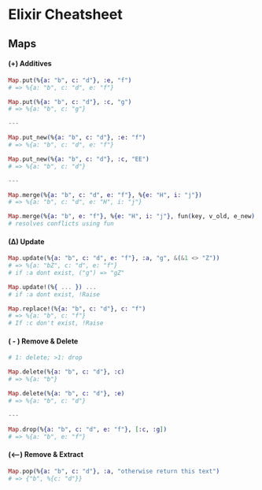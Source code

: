 # Elixir Cheatsheet



## Maps

#### (+) Additives

```elixir
Map.put(%{a: "b", c: "d"}, :e, "f")
# => %{a: "b", c: "d", e: "f"}

Map.put(%{a: "b", c: "d"}, :c, "g")
# => %{a: "b", c: "g"}

---

Map.put_new(%{a: "b", c: "d"}, :e: "f")
# => %{a: "b", c: "d", e: "f"}

Map.put_new(%{a: "b", c: "d"}, :c, "EE")
# => %{a: "b", c: "d"}

---

Map.merge(%{a: "b", c: "d", e: "f"}, %{e: "H", i: "j"})
# => %{a: "b", c: "d", e: "H", i: "j"}

Map.merge(%{a: "b", e: "f"}, %{e: "H", i: "j"}, fun(key, v_old, e_new) -> ...)
# resolves conflicts using fun
```



#### (Δ) Update

```elixir
Map.update(%{a: "b", c: "d", e: "f"}, :a, "g", &(&1 <> "Z"))
# => %{a: "bZ", c: "d", e: "f"}
# if :a dont exist, ("g") => "gZ"

Map.update!(%{ ... }) ...
# if :a dont exist, !Raise

Map.replace!(%{a: "b", c: "d"}, c: "f")
# => %{a: "b", c: "f"}
# If :c don't exist, !Raise
```





#### ( - ) Remove & Delete

```elixir
# 1: delete; >1: drop

Map.delete(%{a: "b", c: "d"}, :c)
# => %{a: "b"}

Map.delete(%{a: "b", c: "d"}, :e)
# => %{a: "b", c: "d"}

---

Map.drop(%{a: "b", c: "d", e: "f"}, [:c, :g])
# => %{a: "b", e: "f"}
```



#### (<--) Remove & Extract

```elixir
Map.pop(%{a: "b", c: "d"}, :a, "otherwise return this text")
# => {"b", %{c: "d"}}
```

